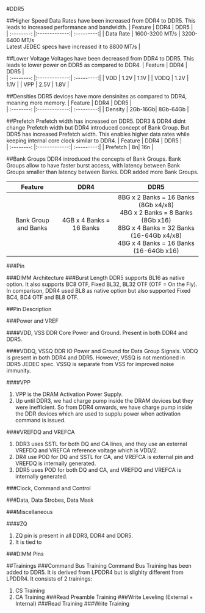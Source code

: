 #DDR5

##Higher Speed
Data Rates have been increased from DDR4 to DDR5. This leads to increased performance and bandwidth.
|  Feature  |      DDR4      |   DDR5    |    
| :--------: |:-------------:| :---------:|
| Data Rate | 1600-3200 MT/s | 3200-6400 MT/s <br> Latest JEDEC specs have increased it to 8800 MT/s | 



##Lower Voltage
Voltages have been decreased from DDR4 to DDR5. This leads to lower power on DDR5 as compared to DDR4.
|  Feature  |      DDR4      |   DDR5    |    
| :--------: |:-------------:| :---------:|
| VDD | 1.2V | 1.1V | 
| VDDQ | 1.2V | 1.1V | 
| VPP | 2.5V | 1.8V | 


##Densities
DDR5 devices have more densinites as compared to DDR4, meaning more memory.
|  Feature  |      DDR4      |   DDR5    |    
| :--------: |:-------------:| :---------:|
| Density | 2Gb-16Gb| 8Gb-64Gb | 

##Prefetch
Prefetch width has increased on DDR5. DDR3 & DDR4 didnt change Prefetch width but DDR4 introduced concept of Bank Group. But DDR5 has increased Prefetch width. This enables higher data rates while keeping internal core clock similar to DDR4.
|  Feature  |      DDR4      |   DDR5    |    
| :--------: |:-------------:| :---------:|
| Prefetch | 8n| 16n | 

##Bank Groups
DDR4 introduced the concepts of Bank Groups. Bank Groups allow to have faster burst access, with latency between Bank Groups smaller than latency between Banks. DDR added more Bank Groups. 

|  Feature  |      DDR4      |   DDR5    |    
| :--------: |:-------------:| :---------:|
| Bank Group and Banks | 4GB x 4 Banks = 16 Banks| 8BG x 2 Banks = 16 Banks (8Gb x4/x8) <br> 4BG x 2 Banks = 8 Banks  (8Gb x16) <br> 8BG x 4 Banks = 32 Banks (16-64Gb x4/x8) <br> 4BG x 4 Banks = 16 Banks (16-64Gb x16) | 


###Pin



###DIMM Architecture
###Burst Length
DDR5 supports BL16 as native option. It also supports BC8 OTF, Fixed BL32, BL32 OTF (OTF = On the Fly). In comparison, DDR4 used BL8 as native option but also supported Fixed BC4, BC4 OTF and BL8 OTF.

##Pin Description

###Power and VREF

####VDD, VSS
DDR Core Power and Ground.
Present in both DDR4 and DDR5.

####VDDQ, VSSQ
DDR IO Power and Ground for Data Group Signals.
VDDQ is present in both DDR4 and DDR5. However, VSSQ is not mentioned in DDR5 JEDEC spec.
VSSQ is separate from VSS for improved noise immunity.

####VPP
1. VPP is the DRAM Activation Power Supply.  
2. Up until DDR3, we had charge pump inside the DRAM devices but they were inefficient. So from DDR4 onwards, we have charge pump inside the DDR devices which are used to supplu power when activation command is issued.

####VREFDQ and VREFCA
1. DDR3 uses SSTL for both DQ and CA lines, and they use an external VREFDQ and VREFCA reference voltage which is VDD/2.  
2. DR4 use POD for DQ and SSTL for CA, and VREFCA is external pin and VREFDQ is internally generated.  
3. DDR5 uses POD for both DQ and CA, and VREFDQ and VREFCA is internally generated.  

###Clock, Command and Control

###Data, Data Strobes, Data Mask

###Miscellaneous

####ZQ
1. ZQ pin is present in all DDR3, DDR4 and DDR5.
2. It is tied to 

###DIMM Pins



##Trainings
###Command Bus Training
Command Bus Training has been added to DDR5. It is derived from LPDDR4 but is slighlty different from LPDDR4. It consists of 2 trainings:
1. CS Training
2. CA Training
###Read Preamble Training
###Write Leveling (External + Internal)
###Read Training
###Write Training
